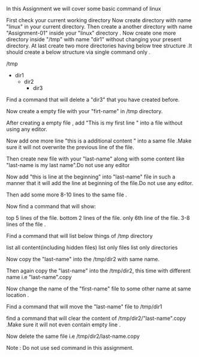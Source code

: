 In this Assignment  we will cover some basic command of linux

First check your current working directory
Now create directory with name "linux" in your current directory.
Then create a another directory  with name "Assignment-01" inside your "linux" directory  .
Now create one more directory inside "/tmp" with name "dir1" without changing your present directory.
At last create two more directories having below tree structure .It should create a below structure via single command only .


/tmp
  - dir1
      - dir2
        - dir3 
        




Find a command  that will delete a "dir3" that you have created before.


Now create a empty file with your "firt-name"  in /tmp directory.


After creating a empty file , add "This is my first line " into a file without using any editor.


Now add  one more line "this is a additional content " into a same file .Make sure it will not overwrite the previous line of the file.


Then  create new  file with your  "last-name" along with some content like "last-name is my last name".Do not use any editor


Now add "this is line at the  beginning" into "last-name" file  in such a manner that it will add the line at beginning of the file.Do not use any editor.


Then add some more 8-10  lines to the same file .


Now find a command that will show:

top 5 lines of the file.
bottom 2 lines of the  file.
only 6th line  of the file.
3-8 lines of the file .



Find a command that will list  below things of /tmp directory

list all content(including hidden files)
list only files
list only directories



Now copy the "last-name" into the /tmp/dir2 with same name.


Then again copy the "last-name" into the /tmp/dir2, this time with different name i.e "last-name".copy


Now change the name of the "first-name" file  to some other name at same location .


Find a command that will  move the "last-name" file  to /tmp/dir1


find a command that will clear the content of /tmp/dir2/"last-name".copy .Make sure it will not even contain  empty line .


Now delete the same file i.e /tmp/dir2/last-name.copy


Note : Do not use sed command in this assignment.

